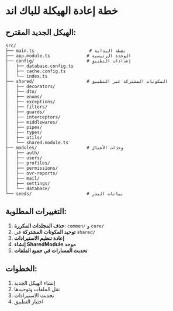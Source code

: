 # خطة إعادة الهيكلة للباك اند

## الهيكل الجديد المقترح:

```
src/
├── main.ts                     # نقطة البداية
├── app.module.ts              # الوحدة الرئيسية
├── config/                    # إعدادات التطبيق
│   ├── database.config.ts
│   ├── cache.config.ts
│   └── index.ts
├── shared/                    # المكونات المشتركة عبر التطبيق
│   ├── decorators/
│   ├── dto/
│   ├── enums/
│   ├── exceptions/
│   ├── filters/
│   ├── guards/
│   ├── interceptors/
│   ├── middlewares/
│   ├── pipes/
│   ├── types/
│   ├── utils/
│   └── shared.module.ts
├── modules/                   # وحدات الأعمال
│   ├── auth/
│   ├── users/
│   ├── profiles/
│   ├── permissions/
│   ├── ovr-reports/
│   ├── mail/
│   ├── settings/
│   └── database/
└── seeds/                     # بيانات البذر
```

## التغييرات المطلوبة:

1. **حذف المجلدات المكررة**: `common/` و `core/`
2. **توحيد المكونات المشتركة** في `shared/`
3. **إعادة تنظيم الاستيرادات**
4. **إنشاء SharedModule موحد**
5. **تحديث المسارات في جميع الملفات**

## الخطوات:

1. إنشاء الهيكل الجديد
2. نقل الملفات وتوحيدها
3. تحديث الاستيرادات
4. اختبار التطبيق